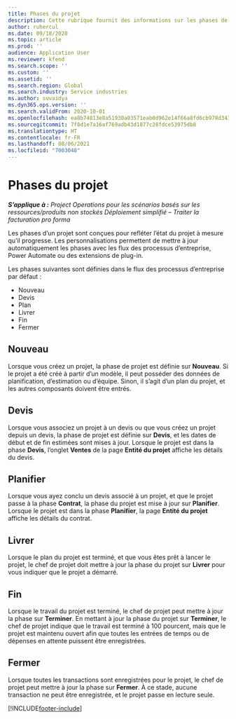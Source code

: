 ```yaml
---
title: Phases du projet
description: Cette rubrique fournit des informations sur les phases de projet disponibles dans Microsoft Dynamics Project Operations.
author: ruhercul
ms.date: 09/18/2020
ms.topic: article
ms.prod: ''
audience: Application User
ms.reviewer: kfend
ms.search.scope: ''
ms.custom: ''
ms.assetid: ''
ms.search.region: Global
ms.search.industry: Service industries
ms.author: suvaidya
ms.dyn365.ops.version: ''
ms.search.validFrom: 2020-10-01
ms.openlocfilehash: ea8b74813e8a51930a03571eab0d962e14f66a8fd6cb978d3435570a01ce5c5d
ms.sourcegitcommit: 7f8d1e7a16af769adb43d1877c28fdce53975db8
ms.translationtype: HT
ms.contentlocale: fr-FR
ms.lasthandoff: 08/06/2021
ms.locfileid: "7003048"
---
```

# <a name="project-stages"></a>Phases du projet

_**S’applique à :** Project Operations pour les scénarios basés sur les ressources/produits non stockés Déploiement simplifié – Traiter la facturation pro forma_

Les phases d’un projet sont conçues pour refléter l’état du projet à mesure qu’il progresse. Les personnalisations permettent de mettre à jour automatiquement les phases avec les flux des processus d’entreprise, Power Automate ou des extensions de plug-in.

Les phases suivantes sont définies dans le flux des processus d’entreprise par défaut :

- Nouveau
- Devis
- Plan
- Livrer
- Fin
- Fermer 

## <a name="new"></a>Nouveau

Lorsque vous créez un projet, la phase de projet est définie sur **Nouveau**. Si le projet a été créé à partir d’un modèle, il peut posséder des données de planification, d’estimation ou d’équipe. Sinon, il s’agit d’un plan du projet, et les autres composants doivent être entrés.

## <a name="quote"></a>Devis

Lorsque vous associez un projet à un devis ou que vous créez un projet depuis un devis, la phase de projet est définie sur **Devis**, et les dates de début et de fin estimées sont mises à jour. Lorsque le projet est dans la phase **Devis**, l’onglet **Ventes** de la page **Entité du projet** affiche les détails du devis.

## <a name="plan"></a>Planifier

Lorsque vous ayez conclu un devis associé à un projet, et que le projet passe à la phase **Contrat**, la phase du projet est mise à jour sur **Planifier**. Lorsque le projet est dans la phase **Planifier**, la page **Entité du projet** affiche les détails du contrat.

## <a name="deliver"></a>Livrer

Lorsque le plan du projet est terminé, et que vous êtes prêt à lancer le projet, le chef de projet doit mettre à jour la phase du projet sur **Livrer** pour vous indiquer que le projet a démarré.

## <a name="complete"></a>Fin 

Lorsque le travail du projet est terminé, le chef de projet peut mettre à jour la phase sur **Terminer**. En mettant à jour la phase du projet sur **Terminer**, le chef de projet indique que le travail est terminé à 100 pourcent, mais que le projet est maintenu ouvert afin que toutes les entrées de temps ou de dépenses en attente puissent être enregistrées.

## <a name="close"></a>Fermer

Lorsque toutes les transactions sont enregistrées pour le projet, le chef de projet peut mettre à jour la phase sur **Fermer**. À ce stade, aucune transaction ne peut être enregistrée, et le projet passe en lecture seule.



[!INCLUDE[footer-include](../includes/footer-banner.md)]